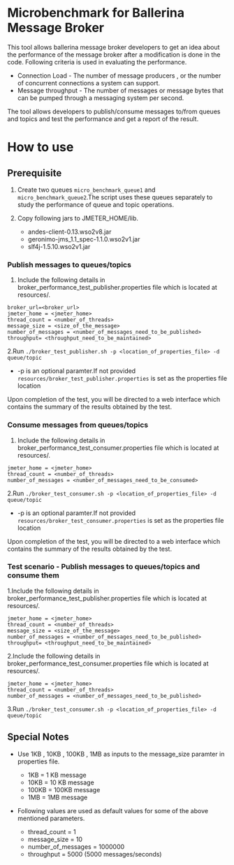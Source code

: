 # Microbenchmark for Ballerina Message Broker

This tool allows ballerina message broker developers to get an idea about the performance of the message broker after a modification is done in the code. Following criteria is used in evaluating the performance.

- Connection Load  - The number of message producers , or the number of concurrent connections a system can support.
- Message throughput - The number of messages or message bytes that can be pumped through a messaging system per second.

The tool allows developers to publish/consume messages to/from queues and topics and test the performance and get a report of the result.

# How to use

## Prerequisite

1. Create two queues ```micro_benchmark_queue1``` and ```micro_benchmark_queue2```.The script uses these queues separately to study the performance of queue and topic operations.

2. Copy following jars to JMETER_HOME/lib.

    - andes-client-0.13.wso2v8.jar
    - geronimo-jms_1.1_spec-1.1.0.wso2v1.jar
    - slf4j-1.5.10.wso2v1.jar

### Publish messages to queues/topics

1. Include the following details in broker_performance_test_publisher.properties file which is located at resources/.
```properties
broker_url=<broker_url>
jmeter_home = <jmeter_home>
thread_count = <number_of_threads>
message_size = <size_of_the_message>
number_of_messages = <number_of_messages_need_to_be_published>
throughput= <throughput_need_to_be_maintained>
```
2.Run ```./broker_test_publisher.sh -p <location_of_properties_file> -d queue/topic```

- -p is an optional paramter.If not provided ```resources/broker_test_publisher.properties``` is set as the properties file location 

Upon completion of the test, you will be directed to a web interface which contains the summary of the results obtained by the test.

### Consume messages from queues/topics

1. Include the following details in broker_performance_test_consumer.properties file which is located at resources/.
```properties
jmeter_home = <jmeter_home>
thread_count = <number_of_threads>
number_of_messages = <number_of_messages_need_to_be_consumed>
```
2.Run ```./broker_test_consumer.sh -p <location_of_properties_file> -d queue/topic```

- -p is an optional paramter.If not provided ```resources/broker_test_consumer.properties``` is set as the properties file location 

Upon completion of the test, you will be directed to a web interface which contains the summary of the results obtained by the test.

### Test scenario - Publish messages to queues/topics and consume them

1.Include the following details in broker_performance_test_publisher.properties file which is located at resources/.
```properties
jmeter_home = <jmeter_home>
thread_count = <number_of_threads>
message_size = <size_of_the_message>
number_of_messages = <number_of_messages_need_to_be_published>
throughput= <throughput_need_to_be_maintained>
```

2.Include the following details in broker_performance_test_consumer.properties file which is located at resources/.
```properties
jmeter_home = <jmeter_home>
thread_count = <number_of_threads>
number_of_messages = <number_of_messages_need_to_be_published>
```
3.Run ```./broker_test_consumer.sh -p <location_of_properties_file> -d queue/topic```

## Special Notes

- Use 1KB , 10KB , 100KB , 1MB as inputs to the message_size paramter in properties file.
    - 1KB = 1 KB message
    - 10KB = 10 KB message
    - 100KB = 100KB message
    - 1MB = 1MB message 
  
- Following values are used as default values for some of the above mentioned parameters.
    - thread_count = 1
    - message_size = 10
    - number_of_messages = 1000000
    - throughput = 5000 (5000 messages/seconds)
